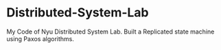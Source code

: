 # Distributed-System-Lab
My Code of Nyu Distributed System Lab.
Built a Replicated state machine using Paxos algorithms.
